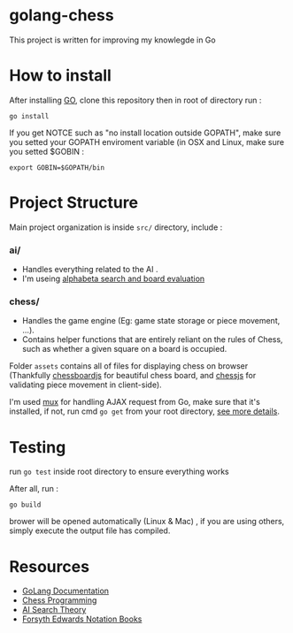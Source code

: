 # golang-chess
This project is written for improving my knowlegde in Go

# How to install
After installing [GO](https://golang.org/doc/install), clone this repository then in root of directory run :
```
go install
```
If you get NOTCE such as "no install location outside GOPATH", make sure you setted your GOPATH enviroment variable (in OSX and Linux, make sure you setted $GOBIN : 
```
export GOBIN=$GOPATH/bin
```

# Project Structure
Main project organization is inside `src/` directory, include :
### ai/
  * Handles everything related to the AI .
  * I'm useing [alphabeta search and board evaluation](https://en.wikipedia.org/wiki/Alpha%E2%80%93beta_pruning)

### chess/
  * Handles the game engine (Eg: game state storage or piece movement, ...).
  * Contains helper functions that are entirely reliant on the rules of Chess, such as whether a given square on a board is occupied.


Folder `assets` contains all of files for displaying chess on browser (Thankfully [chessboardjs](http://chessboardjs.com/) for beautiful chess board, and [chessjs](https://github.com/jhlywa/chess.js) for validating piece movement in client-side).

I'm used [mux](https://github.com/gorilla/mux) for handling AJAX request from Go, make sure that it's installed, if not, run cmd `go get` from your root directory, [see more details](https://golang.org/cmd/go/).

# Testing 
run `go test` inside root directory to ensure everything works

After all, run :
```
go build
```

brower will be opened automatically (Linux & Mac) , if you are using others, simply execute the output file has compiled.

# Resources
  * [GoLang Documentation](http://golang.org/)
  * [Chess Programming](http://chessprogramming.wikispaces.com/)
  * [AI Search Theory](http://www.frayn.net/beowulf/theory.html)
  * [Forsyth Edwards Notation Books](http://www.365chess.com/)



